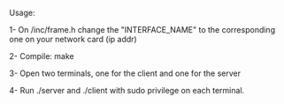 
Usage:

1- On /inc/frame.h change the "INTERFACE_NAME" to the corresponding one on your network card (ip addr)

2- Compile:
make

3- Open two terminals, one for the client and one for the server

4- Run ./server and ./client with sudo privilege on each terminal.



